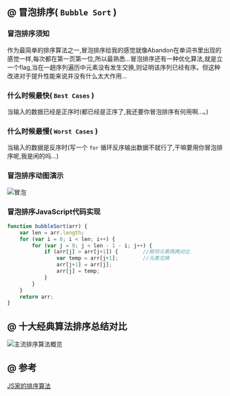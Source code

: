 ## @ 冒泡排序( `Bubble Sort` )

### 冒泡排序须知

作为最简单的排序算法之一,冒泡排序给我的感觉就像Abandon在单词书里出现的感觉一样,每次都在第一页第一位,所以最熟悉...冒泡排序还有一种优化算法,就是立一个flag,当在一趟序列遍历中元素没有发生交换,则证明该序列已经有序。但这种改进对于提升性能来说并没有什么太大作用...

### 什么时候最快( `Best Cases` )

当输入的数据已经是正序时(都已经是正序了,我还要你冒泡排序有何用啊...。)

### 什么时候最慢( `Worst Cases` )

当输入的数据是反序时(写一个 `for` 循环反序输出数据不就行了,干嘛要用你冒泡排序呢,我是闲的吗...)

### 冒泡排序动图演示

![冒泡](http://upload-images.jianshu.io/upload_images/1867034-e19840224b331fae.gif?imageMogr2/auto-orient/strip)

### 冒泡排序JavaScript代码实现
```javascript
function bubbleSort(arr) {
    var len = arr.length;
    for (var i = 0; i < len; i++) {
        for (var j = 0; j < len - 1 - i; j++) {
            if (arr[j] > arr[j+1]) {        //相邻元素两两对比
                var temp = arr[j+1];        //元素交换
                arr[j+1] = arr[j];
                arr[j] = temp;
            }
        }
    }
    return arr;
}
```

## @ 十大经典算法排序总结对比

![主流排序算法概览](http://upload-images.jianshu.io/upload_images/1867034-1d3e43cdb301fc9b.png?imageMogr2/auto-orient/strip%7CimageView2/2/w/1240)

## @ 参考

[JS家的排序算法](http://www.jianshu.com/p/1b4068ccd505#)

